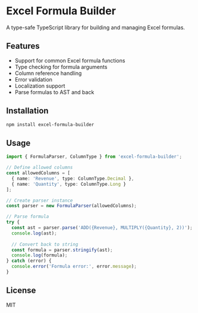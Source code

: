 # Excel Formula Builder

A type-safe TypeScript library for building and managing Excel formulas.

## Features

- Support for common Excel formula functions
- Type checking for formula arguments
- Column reference handling
- Error validation
- Localization support
- Parse formulas to AST and back

## Installation

```bash
npm install excel-formula-builder
```

## Usage

```typescript
import { FormulaParser, ColumnType } from 'excel-formula-builder';

// Define allowed columns
const allowedColumns = [
  { name: 'Revenue', type: ColumnType.Decimal },
  { name: 'Quantity', type: ColumnType.Long }
];

// Create parser instance
const parser = new FormulaParser(allowedColumns);

// Parse formula
try {
  const ast = parser.parse('ADD({Revenue}, MULTIPLY({Quantity}, 2))');
  console.log(ast);
  
  // Convert back to string
  const formula = parser.stringify(ast);
  console.log(formula);
} catch (error) {
  console.error('Formula error:', error.message);
}
```

## License

MIT
